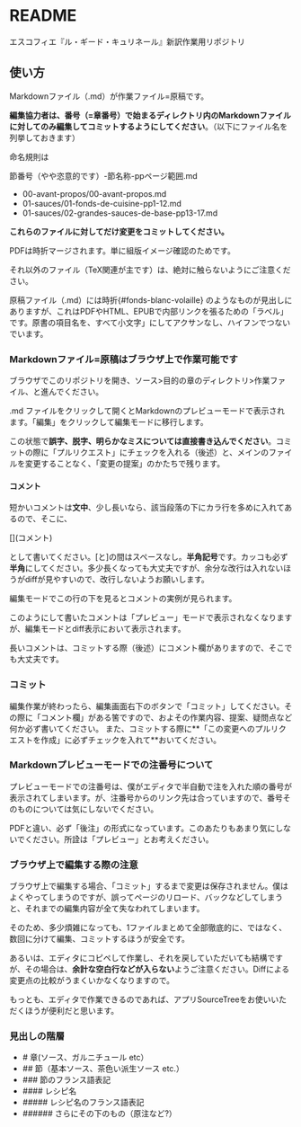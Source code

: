 # README #

エスコフィエ『ル・ギード・キュリネール』新訳作業用リポジトリ

## 使い方 ##

Markdownファイル（.md）が作業ファイル=原稿です。

**編集協力者は、番号（=章番号）で始まるディレクトリ内のMarkdownファイルに対してのみ編集してコミットするようにしてください**。（以下にファイル名を列挙しておきます）

命名規則は

節番号（やや恣意的です）-節名称-ppページ範囲.md

* 00-avant-propos/00-avant-propos.md
* 01-sauces/01-fonds-de-cuisine-pp1-12.md
* 01-sauces/02-grandes-sauces-de-base-pp13-17.md

**これらのファイルに対してだけ変更をコミットしてください。**


PDFは時折マージされます。単に組版イメージ確認のためです。

それ以外のファイル（TeX関連が主です）は、絶対に触らないようにご注意ください。

原稿ファイル（.md）には時折\{\#fonds-blanc-volaille\} のようなものが見出しにありますが、これはPDFやHTML、EPUBで内部リンクを張るための「ラベル」です。原書の項目名を、すべて小文字」にしてアクサンなし、ハイフンでつないでいます。


### Markdownファイル=原稿はブラウザ上で作業可能です ###

ブラウザでこのリポジトリを開き、ソース>目的の章のディレクトリ>作業ファイル、と進んでください。

.md ファイルをクリックして開くとMarkdownのプレビューモードで表示されます。「編集」をクリックして編集モードに移行します。

この状態で**誤字、脱字、明らかなミスについては直接書き込んでください**。コミットの際に「プルリクエスト」にチェックを入れる（後述）と、メインのファイルを変更することなく、「変更の提案」のかたちで残ります。


#### コメント ####

短かいコメントは**文中**、少し長いなら、該当段落の下にカラ行を多めに入れてあるので、そこに、

\[\](コメント)

として書いてください。\[と\]の間はスペースなし。**半角記号**です。カッコも必ず**半角**にしてください。多少長くなっても大丈夫ですが、余分な改行は入れないほうがdiffが見やすいので、改行しないようお願いします。

編集モードでこの行の下を見るとコメントの実例が見られます。
[](これはコメントの例です)

このようにして書いたコメントは「プレビュー」モードで表示されなくなりますが、編集モードとdiff表示において表示されます。

長いコメントは、コミットする際（後述）にコメント欄がありますので、そこでも大丈夫です。


### コミット ###

編集作業が終わったら、編集画面右下のボタンで「コミット」してください。その際に「コメント欄」がある筈ですので、およその作業内容、提案、疑問点など何か必ず書いてください。
また、コミットする際に**「この変更へのプルリクエストを作成」に必ずチェックを入れて**おいてください。

### Markdownプレビューモードでの注番号について ###

プレビューモードでの注番号は、僕がエディタで半自動で注を入れた順の番号が表示されてしまいます。が、注番号からのリンク先は合っていますので、番号そのものについては気にしないでください。

PDFと違い、必ず「後注」の形式になっています。このあたりもあまり気にしないでください。所詮は「プレビュー」とお考えください。

### ブラウザ上で編集する際の注意 ###

ブラウザ上で編集する場合、「コミット」するまで変更は保存されません。僕はよくやってしまうのですが、誤ってページのリロード、バックなどしてしまうと、それまでの編集内容が全て失なわれてしまいます。

そのため、多少煩雑になっても、1ファイルまとめて全部徹底的に、ではなく、数回に分けて編集、コミットするほうが安全です。

あるいは、エディタにコピペして作業し、それを戻していただいても結構ですが、その場合は、**余計な空白行などが入らない**ようご注意ください。Diffによる変更点の比較がうまくいかなくなりますので。

もっとも、エディタで作業できるのであれば、アプリSourceTreeをお使いいただくほうが便利だと思います。

### 見出しの階層 ###

* \# 章(ソース、ガルニチュール etc）
* \#\# 節（基本ソース、茶色い派生ソース etc.）
* \#\#\# 節のフランス語表記
* \#\#\#\# レシピ名
* \#\#\#\#\# レシピ名のフランス語表記
* \#\#\#\#\#\# さらにその下のもの（原注など?）